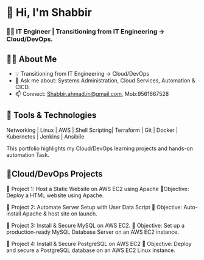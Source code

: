  # 👋 Hi, I'm Shabbir
 ### 🧑‍💻 IT Engineer | Transitioning from IT Engineering → Cloud/DevOps.

## 🧑‍💻 About Me
- 💡 Transitioning from IT Engineering → Cloud/DevOps
- 💬 Ask me about: Systems Administration, Cloud Services, Automation & CICD.
- 📫 Connect: Shabbir.ahmad.in@gmail.com, Mob:9561667528

  
## 🔧 Tools & Technologies
Networking | Linux | AWS | Shell Scripting| Terraform | Git | Docker | Kubernetes | Jenkins | Ansibile

This portfolio highlights my Cloud/DevOps learning projects and hands-on automation Task.

## 📂Cloud/DevOps Projects

🧩  Project 1: Host a Static Website on AWS EC2 using Apache
🎯Objective: Deploy a HTML website using Apache.

🧩  Project 2: Automate Server Setup with User Data Script
🎯 Objective: Auto-install Apache & host site on launch.

🧩  Project 3: Install & Secure MySQL on AWS EC2.
🎯 Objective: Set up a production-ready MySQL Database Server on an AWS EC2 instance.

🧩 Project 4: Install & Secure PostgreSQL on AWS EC2
🎯 Objective: Deploy and secure a PostgreSQL database on an AWS EC2 Linux instance.
